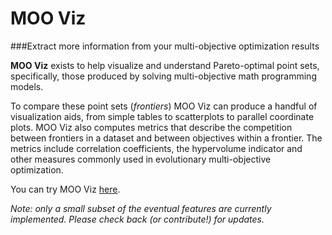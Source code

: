 # MOO Viz
###Extract more information from your multi-objective optimization results

**MOO Viz** exists to help visualize and understand Pareto-optimal point sets, specifically, those produced by solving multi-objective math programming models.

To compare these point sets (*frontiers*) MOO Viz can produce a handful of visualization aids, from simple tables to scatterplots to parallel coordinate plots. MOO Viz also computes metrics that describe the competition between frontiers in a dataset and between objectives within a frontier. The metrics include correlation coefficients, the hypervolume indicator and other measures commonly used in evolutionary multi-objective optimization.

You can try MOO Viz [here](https://nkullman.github.io/mooViz/).

*Note: only a small subset of the eventual features are currently implemented. Please check back (or contribute!) for updates.*
